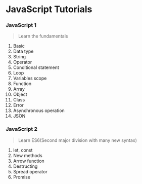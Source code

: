 # JavaScript Tutorials 


### JavaScript 1
> Learn the fundamentals

1. Basic
2. Data type 
3. String
4. Operator
5. Conditional statement
6. Loop 
7. Variables scope
8. Function
9. Array
10. Object
11. Class
12. Error
13. Asynchronous operation
14. JSON


### JavaScript 2 
> Learn ES6(Second major division with many new syntax)

1. let, const
2. New methods
3. Arrow function 
4. Destructing 
5. Spread operator 
6. Promise